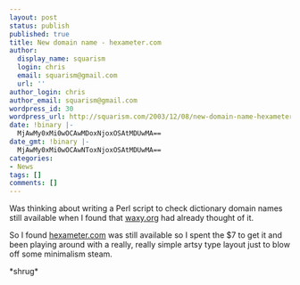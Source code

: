 ```yaml
---
layout: post
status: publish
published: true
title: New domain name - hexameter.com
author:
  display_name: squarism
  login: chris
  email: squarism@gmail.com
  url: ''
author_login: chris
author_email: squarism@gmail.com
wordpress_id: 30
wordpress_url: http://squarism.com/2003/12/08/new-domain-name-hexametercom/
date: !binary |-
  MjAwMy0xMi0wOCAwMDoxNjoxOSAtMDUwMA==
date_gmt: !binary |-
  MjAwMy0xMi0wOCAwNToxNjoxOSAtMDUwMA==
categories:
- News
tags: []
comments: []
---
```

<p>Was thinking about writing a Perl script to check dictionary domain names still available when I found that <a href="http://waxy.org">waxy.org</a> had already thought of it.</p>
<p>So I found <a href="http://hexameter.com">hexameter.com</a> was still available so I spent the $7 to get it and been playing around with a really, really simple artsy type layout just to blow off some minimalism steam.</p>
<p>*shrug*</p>
